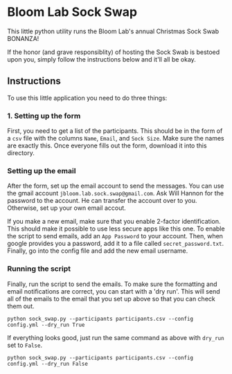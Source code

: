 # Bloom Lab Sock Swap

This little python utility runs the Bloom Lab's annual Christmas Sock Swab BONANZA!

If the honor (and grave responsiblity) of hosting the Sock Swab is bestoed upon you, simply follow the instructions below and it'll all be okay.

## Instructions

To use this little application you need to do three things:

### 1. Setting up the form

First, you need to get a list of the participants. This should be in the form of a `csv` file with the columns `Name`, `Email`, and `Sock Size`. Make sure the names are exactly this. Once everyone fills out the form, download it into this directory.

### Setting up the email

After the form, set up the email account to send the messages. You can use the gmail account `jbloom.lab.sock.swap@gmail.com`. Ask Will Hannon for the password to the account. He can transfer the account over to you. Otherwise, set up your own email accout.

If you make a new email, make sure that you enable 2-factor identification. This should make it possible to use less secure apps like this one. To enable the script to send emails, add an `App Password` to your account. Then, when google provides you a password, add it to a file called `secret_password.txt`. Finally, go into the config file and add the new email username.

### Running the script

Finally, run the script to send the emails. To make sure the formatting and email notifications are correct, you can start with a 'dry run'. This will send all of the emails to the email that you set up above so that you can check them out.

```
python sock_swap.py --participants participants.csv --config config.yml --dry_run True
```

If everything looks good, just run the same command as above with `dry_run` set to `False`.

```
python sock_swap.py --participants participants.csv --config config.yml --dry_run False
```
